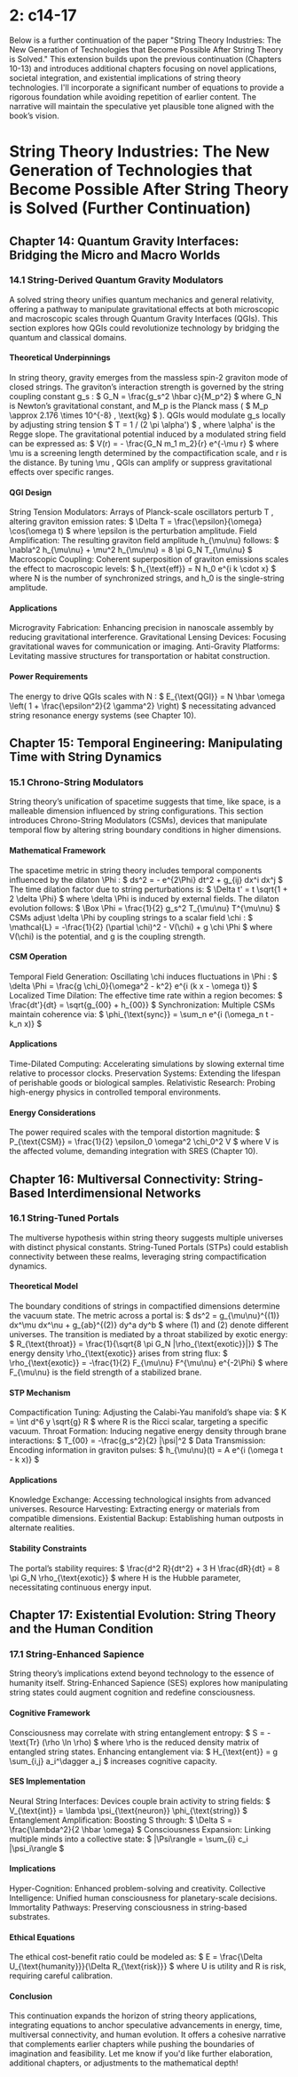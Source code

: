 # 2: c14-17

Below is a further continuation of the paper "String Theory Industries: The New Generation of Technologies that Become Possible After String Theory is Solved." This extension builds upon the previous continuation (Chapters 10-13) and introduces additional chapters focusing on novel applications, societal integration, and existential implications of string theory technologies. I'll incorporate a significant number of equations to provide a rigorous foundation while avoiding repetition of earlier content. The narrative will maintain the speculative yet plausible tone aligned with the book’s vision.
# String Theory Industries: The New Generation of Technologies that Become Possible After String Theory is Solved (Further Continuation)
## Chapter 14: Quantum Gravity Interfaces: Bridging the Micro and Macro Worlds
### 14.1 String-Derived Quantum Gravity Modulators
A solved string theory unifies quantum mechanics and general relativity, offering a pathway to manipulate gravitational effects at both microscopic and macroscopic scales through Quantum Gravity Interfaces (QGIs). This section explores how QGIs could revolutionize technology by bridging the quantum and classical domains.
#### Theoretical Underpinnings
In string theory, gravity emerges from the massless spin-2 graviton mode of closed strings. The graviton’s interaction strength is governed by the string coupling constant 
g_s
:
$ G_N = \frac{g_s^2 \hbar c}{M_p^2} $
where 
G_N
 is Newton’s gravitational constant, and 
M_p
 is the Planck mass (
$ M_p \approx 2.176 \times 10^{-8} \, \text{kg} $
). QGIs would modulate 
g_s
 locally by adjusting string tension 
$ T = 1 / (2 \pi \alpha') $
, where 
\alpha'
 is the Regge slope.
The gravitational potential induced by a modulated string field can be expressed as:
$ V(r) = - \frac{G_N m_1 m_2}{r} e^{-\mu r} $
where 
\mu
 is a screening length determined by the compactification scale, and 
r
 is the distance. By tuning 
\mu
, QGIs can amplify or suppress gravitational effects over specific ranges.
#### QGI Design
String Tension Modulators: Arrays of Planck-scale oscillators perturb 
T
, altering graviton emission rates:
$ \Delta T = \frac{\epsilon}{\omega} \cos(\omega t) $
where 
\epsilon
 is the perturbation amplitude.
Field Amplification: The resulting graviton field amplitude 
h_{\mu\nu}
 follows:
$ \nabla^2 h_{\mu\nu} + \mu^2 h_{\mu\nu} = 8 \pi G_N T_{\mu\nu} $
Macroscopic Coupling: Coherent superposition of graviton emissions scales the effect to macroscopic levels:
$ h_{\text{eff}} = N h_0 e^{i k \cdot x} $
where 
N
 is the number of synchronized strings, and 
h_0
 is the single-string amplitude.
#### Applications
Microgravity Fabrication: Enhancing precision in nanoscale assembly by reducing gravitational interference.
Gravitational Lensing Devices: Focusing gravitational waves for communication or imaging.
Anti-Gravity Platforms: Levitating massive structures for transportation or habitat construction.
#### Power Requirements
The energy to drive QGIs scales with 
N
:
$ E_{\text{QGI}} = N \hbar \omega \left( 1 + \frac{\epsilon^2}{2 \gamma^2} \right) $
 necessitating advanced string resonance energy systems (see Chapter 10).
## Chapter 15: Temporal Engineering: Manipulating Time with String Dynamics
### 15.1 Chrono-String Modulators
String theory’s unification of spacetime suggests that time, like space, is a malleable dimension influenced by string configurations. This section introduces Chrono-String Modulators (CSMs), devices that manipulate temporal flow by altering string boundary conditions in higher dimensions.
#### Mathematical Framework
The spacetime metric in string theory includes temporal components influenced by the dilaton 
\Phi
:
$ ds^2 = - e^{2\Phi} dt^2 + g_{ij} dx^i dx^j $
The time dilation factor due to string perturbations is:
$ \Delta t' = t \sqrt{1 + 2 \delta \Phi} $
where 
\delta \Phi
 is induced by external fields. The dilaton evolution follows:
$ \Box \Phi = \frac{1}{2} g_s^2 T_{\mu\nu} T^{\mu\nu} $
CSMs adjust 
\delta \Phi
 by coupling strings to a scalar field 
\chi
:
$ \mathcal{L} = -\frac{1}{2} (\partial \chi)^2 - V(\chi) + g \chi \Phi $
where 
V(\chi)
 is the potential, and 
g
 is the coupling strength.
#### CSM Operation
Temporal Field Generation: Oscillating 
\chi
 induces fluctuations in 
\Phi
:
$ \delta \Phi = \frac{g \chi_0}{\omega^2 - k^2} e^{i (k x - \omega t)} $
Localized Time Dilation: The effective time rate within a region becomes:
$ \frac{dt'}{dt} = \sqrt{g_{00} + h_{00}} $
Synchronization: Multiple CSMs maintain coherence via:
$ \phi_{\text{sync}} = \sum_n e^{i (\omega_n t - k_n x)} $
#### Applications
Time-Dilated Computing: Accelerating simulations by slowing external time relative to processor clocks.
Preservation Systems: Extending the lifespan of perishable goods or biological samples.
Relativistic Research: Probing high-energy physics in controlled temporal environments.
#### Energy Considerations
The power required scales with the temporal distortion magnitude:
$ P_{\text{CSM}} = \frac{1}{2} \epsilon_0 \omega^2 \chi_0^2 V $
where 
V
 is the affected volume, demanding integration with SRES (Chapter 10).
## Chapter 16: Multiversal Connectivity: String-Based Interdimensional Networks
### 16.1 String-Tuned Portals
The multiverse hypothesis within string theory suggests multiple universes with distinct physical constants. String-Tuned Portals (STPs) could establish connectivity between these realms, leveraging string compactification dynamics.
#### Theoretical Model
The boundary conditions of strings in compactified dimensions determine the vacuum state. The metric across a portal is:
$ ds^2 = g_{\mu\nu}^{(1)} dx^\mu dx^\nu + g_{ab}^{(2)} dy^a dy^b $
where 
(1)
 and 
(2)
 denote different universes. The transition is mediated by a throat stabilized by exotic energy:
$ R_{\text{throat}} = \frac{1}{\sqrt{8 \pi G_N |\rho_{\text{exotic}}|}} $
The energy density 
\rho_{\text{exotic}}
 arises from string flux:
$ \rho_{\text{exotic}} = -\frac{1}{2} F_{\mu\nu} F^{\mu\nu} e^{-2\Phi} $
where 
F_{\mu\nu}
 is the field strength of a stabilized brane.
#### STP Mechanism
Compactification Tuning: Adjusting the Calabi-Yau manifold’s shape via:
$ K = \int d^6 y \sqrt{g} R $
where 
R
 is the Ricci scalar, targeting a specific vacuum.
Throat Formation: Inducing negative energy density through brane interactions:
$ T_{00} = -\frac{g_s^2}{2} |\psi|^2 $
Data Transmission: Encoding information in graviton pulses:
$ h_{\mu\nu}(t) = A e^{i (\omega t - k x)} $
#### Applications
Knowledge Exchange: Accessing technological insights from advanced universes.
Resource Harvesting: Extracting energy or materials from compatible dimensions.
Existential Backup: Establishing human outposts in alternate realities.
#### Stability Constraints
The portal’s stability requires:
$ \frac{d^2 R}{dt^2} + 3 H \frac{dR}{dt} = 8 \pi G_N \rho_{\text{exotic}} $
where 
H
 is the Hubble parameter, necessitating continuous energy input.
## Chapter 17: Existential Evolution: String Theory and the Human Condition
### 17.1 String-Enhanced Sapience
String theory’s implications extend beyond technology to the essence of humanity itself. String-Enhanced Sapience (SES) explores how manipulating string states could augment cognition and redefine consciousness.
#### Cognitive Framework
Consciousness may correlate with string entanglement entropy:
$ S = - \text{Tr} (\rho \ln \rho) $
where 
\rho
 is the reduced density matrix of entangled string states. Enhancing entanglement via:
$ H_{\text{ent}} = g \sum_{i,j} a_i^\dagger a_j $
increases cognitive capacity.
#### SES Implementation
Neural String Interfaces: Devices couple brain activity to string fields:
$ V_{\text{int}} = \lambda \psi_{\text{neuron}} \phi_{\text{string}} $
Entanglement Amplification: Boosting 
S
 through:
$ \Delta S = \frac{\lambda^2}{2 \hbar \omega} $
Consciousness Expansion: Linking multiple minds into a collective state:
$ |\Psi\rangle = \sum_{i} c_i |\psi_i\rangle $
#### Implications
Hyper-Cognition: Enhanced problem-solving and creativity.
Collective Intelligence: Unified human consciousness for planetary-scale decisions.
Immortality Pathways: Preserving consciousness in string-based substrates.
#### Ethical Equations
The ethical cost-benefit ratio could be modeled as:
$ E = \frac{\Delta U_{\text{humanity}}}{\Delta R_{\text{risk}}} $
where 
U
 is utility and 
R
 is risk, requiring careful calibration.
#### Conclusion
This continuation expands the horizon of string theory applications, integrating equations to anchor speculative advancements in energy, time, multiversal connectivity, and human evolution. It offers a cohesive narrative that complements earlier chapters while pushing the boundaries of imagination and feasibility.
Let me know if you'd like further elaboration, additional chapters, or adjustments to the mathematical depth!